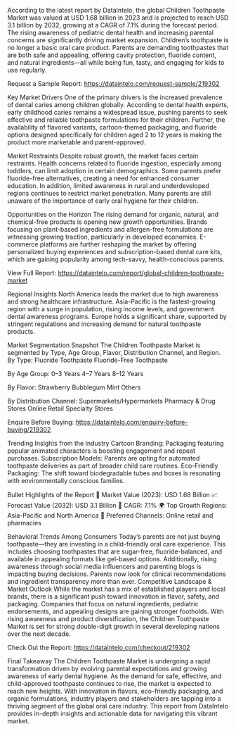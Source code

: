 According to the latest report by DataIntelo, the global Children Toothpaste Market was valued at USD 1.68 billion in 2023 and is projected to reach USD 3.1 billion by 2032, growing at a CAGR of 7.1% during the forecast period. The rising awareness of pediatric dental health and increasing parental concerns are significantly driving market expansion.
Children’s toothpaste is no longer a basic oral care product. Parents are demanding toothpastes that are both safe and appealing, offering cavity protection, fluoride content, and natural ingredients—all while being fun, tasty, and engaging for kids to use regularly.

Request a Sample Report: https://dataintelo.com/request-sample/219302

Key Market Drivers
One of the primary drivers is the increased prevalence of dental caries among children globally. According to dental health experts, early childhood caries remains a widespread issue, pushing parents to seek effective and reliable toothpaste formulations for their children.
Further, the availability of flavored variants, cartoon-themed packaging, and fluoride options designed specifically for children aged 2 to 12 years is making the product more marketable and parent-approved.

Market Restraints
Despite robust growth, the market faces certain restraints. Health concerns related to fluoride ingestion, especially among toddlers, can limit adoption in certain demographics. Some parents prefer fluoride-free alternatives, creating a need for enhanced consumer education.
In addition, limited awareness in rural and underdeveloped regions continues to restrict market penetration. Many parents are still unaware of the importance of early oral hygiene for their children.

Opportunities on the Horizon
The rising demand for organic, natural, and chemical-free products is opening new growth opportunities. Brands focusing on plant-based ingredients and allergen-free formulations are witnessing growing traction, particularly in developed economies.
E-commerce platforms are further reshaping the market by offering personalized buying experiences and subscription-based dental care kits, which are gaining popularity among tech-savvy, health-conscious parents.

View Full Report: https://dataintelo.com/report/global-children-toothpaste-market

Regional Insights
North America leads the market due to high awareness and strong healthcare infrastructure.
Asia-Pacific is the fastest-growing region with a surge in population, rising income levels, and government dental awareness programs.
Europe holds a significant share, supported by stringent regulations and increasing demand for natural toothpaste products.

Market Segmentation Snapshot
The Children Toothpaste Market is segmented by Type, Age Group, Flavor, Distribution Channel, and Region.
By Type:
Fluoride Toothpaste
Fluoride-Free Toothpaste

By Age Group:
0–3 Years
4–7 Years
8–12 Years

By Flavor:
Strawberry
Bubblegum
Mint
Others

By Distribution Channel:
Supermarkets/Hypermarkets
Pharmacy & Drug Stores
Online Retail
Specialty Stores

Enquire Before Buying: https://dataintelo.com/enquiry-before-buying/219302

Trending Insights from the Industry
Cartoon Branding: Packaging featuring popular animated characters is boosting engagement and repeat purchases.
Subscription Models: Parents are opting for automated toothpaste deliveries as part of broader child care routines.
Eco-Friendly Packaging: The shift toward biodegradable tubes and boxes is resonating with environmentally conscious families.

Bullet Highlights of the Report
🦷 Market Value (2023): USD 1.68 Billion
📈 Forecast Value (2032): USD 3.1 Billion
🚀 CAGR: 7.1%
🌍 Top Growth Regions: Asia-Pacific and North America
🛒 Preferred Channels: Online retail and pharmacies

Behavioral Trends Among Consumers
Today’s parents are not just buying toothpaste—they are investing in a child-friendly oral care experience. This includes choosing toothpastes that are sugar-free, fluoride-balanced, and available in appealing formats like gel-based options.
Additionally, rising awareness through social media influencers and parenting blogs is impacting buying decisions. Parents now look for clinical recommendations and ingredient transparency more than ever.
Competitive Landscape & Market Outlook
While the market has a mix of established players and local brands, there is a significant push toward innovation in flavor, safety, and packaging. Companies that focus on natural ingredients, pediatric endorsements, and appealing designs are gaining stronger footholds.
With rising awareness and product diversification, the Children Toothpaste Market is set for strong double-digit growth in several developing nations over the next decade.

Check Out the Report: https://dataintelo.com/checkout/219302

Final Takeaway
The Children Toothpaste Market is undergoing a rapid transformation driven by evolving parental expectations and growing awareness of early dental hygiene. As the demand for safe, effective, and child-approved toothpaste continues to rise, the market is expected to reach new heights.
With innovation in flavors, eco-friendly packaging, and organic formulations, industry players and stakeholders are tapping into a thriving segment of the global oral care industry. This report from DataIntelo provides in-depth insights and actionable data for navigating this vibrant market.

